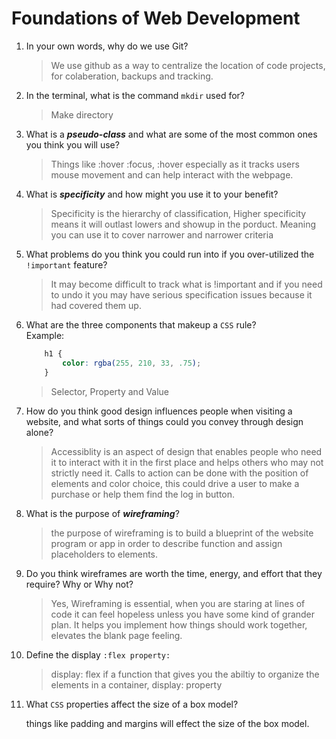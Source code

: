 # Foundations of Web Development
01. In your own words, why do we use Git?
    > We use github as a way to centralize the location of code projects, for colaberation, backups and tracking.

02. In the terminal, what is the command `mkdir` used for?
    > Make directory

03. What is a ***pseudo-class*** and what are some of the most common ones you think you will use?
    > Things like :hover :focus, :hover especially as it tracks users mouse movement and can help interact with the webpage.

04. What is ***specificity*** and how might you use it to your benefit?
    > Specificity is the hierarchy of classification, Higher specificity means it will outlast lowers and showup in the porduct. Meaning you can use it to cover narrower and narrower criteria

05. What problems do you think you could run into if you over-utilized the `!important` feature?
    > It may become difficult to track what is !important and if you need to undo it you may have serious specification issues because it had covered them up.


06. What are the three components that makeup a `CSS` rule? <br> Example:

    ```css
        h1 {
            color: rgba(255, 210, 33, .75);
        }
    ```

    > Selector, Property and Value

07. How do you think good design influences people when visiting a website, and what sorts of things could you convey through design alone?
    > Accessiblity is an aspect of design that enables people who need it to interact with it in the first place and helps others who may not strictly need it. Calls to action can be done with the position of elements and color choice, this could drive a user to make a purchase or help them find the log in button.

08. What is the purpose of ***wireframing***?
    > the purpose of wireframing is to build a blueprint of the website program or app in order to describe function and assign placeholders to elements.

09. Do you think wireframes are worth the time, energy, and effort that they require? Why or Why not?
    > Yes, Wireframing is essential, when you are staring at lines of code it can feel hopeless unless you have some kind of grander plan. It helps you implement how things should work together, elevates the blank page feeling.

10. Define the display `:flex property:`
    >display: flex if a function that gives you the abiltiy to organize the elements in a container, display: property 

11. What `CSS` properties affect the size of a box model?
    <!-- > NOTE working answer-->
    things like padding and margins will effect the size of the box model.
